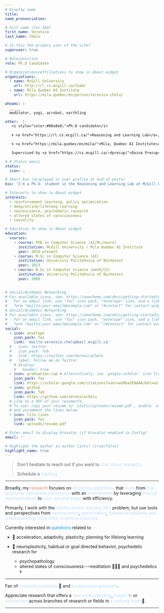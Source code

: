 ```yaml
---
# Display name
title: 
name_pronunciation: 

# Full name (for SEO)
first_name: Veronica
last_name: Chelu

# Is this the primary user of the site?
superuser: true

# Role/position
role: Ph.D Candidate 

# Organizations/Affiliations to show in About widget
organizations:
  - name: McGill University 
    url: http://rl.cs.mcgill.ca/team/
  - name: Mila Quebec AI Institute
    url: https://mila.quebec/en/person/veronica-chelu/

whoami: |-
  _____
  meditator, yogi, acrobat, earthling

other:  |-
   <i style="color:#00a8e8;">Ph.D candidate</i>
   
   🌀 <a href="https://rl.cs.mcgill.ca/">Reasoning and Learning Lab</a>, <a href="https://www.cs.mcgill.ca/">McGill University, School of Computer Science</a> 

   🌀 <a href="https://mila.quebec/en/mila/">Mila, Quebec AI Institute</a>

   Supervised by <a href="https://cs.mcgill.ca/~dprecup/">Doina Precup</a>. 

# # Status emoji
status:
  icon: ☕️

# Short bio (displayed in user profile at end of posts)
bio: 'I’m a Ph.D. student in the Reasoning and Learning Lab at McGill University and Mila, Montreal.' 

# Interests to show in About widget
interests: 
  - reinforcement learning, policy optimization
  - deep/online/lifelong learning
  - neuroscience, psychedelic research
  - altered states of consciousness
  - causality

# Education to show in About widget
education:
  courses:
    - course: PhD in Computer Science (AI/RL/neuro)
      institution: McGill University / Mila Quebec AI Institute
      year: 2019-present
    - course: M.Sc in Computer Science (AI)
      institution: University Politehnica of Bucharest
      year: 2013
    - course: B.Sc in Computer Science (math/CS)
      institution: University Politehnica of Bucharest
      year: 2009
 

# Social/Academic Networking
# For available icons, see: https://wowchemy.com/docs/getting-started/page-builder/#icons
#   For an email link, use "fas" icon pack, "envelope" icon, and a link in the
#   form "mailto:your-email@example.com" or "#contact" for contact widget.
# Social/Academic Networking
# For available icons, see: https://wowchemy.com/docs/getting-started/page-builder/#icons
#   For an email link, use "fas" icon pack, "envelope" icon, and a link in the
#   form "mailto:your-email@example.com" or "/#contact" for contact widget.
social:
  - icon: envelope
    icon_pack: fas
    link: 'mailto:veronica.chelu@mail.mcgill.ca'
  # - icon: twitter
  #   icon_pack: fab
  #   link: https://twitter.com/VeronicaChelu
  #   label: Follow me on Twitter
    # display:
    #   header: true
  - icon: graduation-cap # Alternatively, use `google-scholar` icon from `ai` icon pack
    icon_pack: fas
    link: https://scholar.google.com/citations?user=wSR6a3EAAAAJ&hl=en
  - icon: github
    icon_pack: fab
    link: https://github.com/veronicachelu
  # Link to a PDF of your resume/CV.
  # To use: copy your resume to `static/uploads/resume.pdf`, enable `ai` icons in `params.yaml`,
  # and uncomment the lines below.
  - icon: file-lines
    icon_pack: fas
    link: uploads/resume.pdf

# Enter email to display Gravatar (if Gravatar enabled in Config)
email: ''

# Highlight the author in author lists? (true/false)
highlight_name: true
---
```

>Don't hesitate to reach out if you want to <span style="color:#bbdefb;">chat about research</span>. 
>
>Schedule a <span style="color:#bbdefb;">meeting</span>  <a href="https://calendly.com/veronica-chelu" style="text-decoration: none"><i class="fas fa-thin fa-calendar-days" style="color: #00a8e8;"></i></a>
_________________________________________________________________



Broadly, my <span style="color:#EF8371;">research</span> focuses on <span style="color:#bbdefb;">designing algorithms</span> that <span style="color:#bbdefb;">learn</span> from <span style="color:#bbdefb;">trial-and-error</span> <span style="color:#bbdefb;">interactive experience</span> with an <span style="color:#bbdefb;">environment</span> by leveraging <span style="color:#bbdefb;">internal representations</span> to <span style="color:#bbdefb;">plan, act and adapt</span> with efficiency.

Primarily, I work with the <span style="color:#bbdefb;">reinforcement learning (RL)</span> problem, but use tools and perspectives from <span style="color:#bbdefb;">neuroscience</span>, <span style="color:#bbdefb;">optimization</span>, <span style="color:#bbdefb;">dynamical systems</spani> and understandings from other <span style="color:#bbdefb;">cognitive sciences</span>.


Currently interested in <span style="color:#00a8e8;">questions</span> related to

  * 🤖 acceleration, adaptivity, plasticity, planning for lifelong learning

  * 🧠 neuroplasticity, habitual or goal directed behavior, psychedelic research for
    * psychopathology
    * altered states of consciousness---meditation 🧘🏻‍♀️ and psychedelics 🌀

_________________________________________________________________

Fan of <span style="color:#bbdefb;">research mysteries</span> 🔮 and <span style="color:#bbdefb;">fundamental questions</span>.

Appreciate research that offers a <span style="color:#bbdefb;">new understanding</span>, <span style="color:#bbdefb;">insight</span> ✨ or <span style="color:#bbdefb;">connection</span> across branches of research or fields in <span style="color:#bbdefb;">a unifying truth</span> 🤯. 


_________________________________________________________________


<!-- {style="text-align: justify;"} -->
